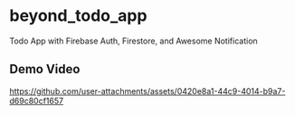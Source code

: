 # beyond_todo_app

Todo App with Firebase Auth, Firestore, and Awesome Notification

## Demo Video

https://github.com/user-attachments/assets/0420e8a1-44c9-4014-b9a7-d69c80cf1657

